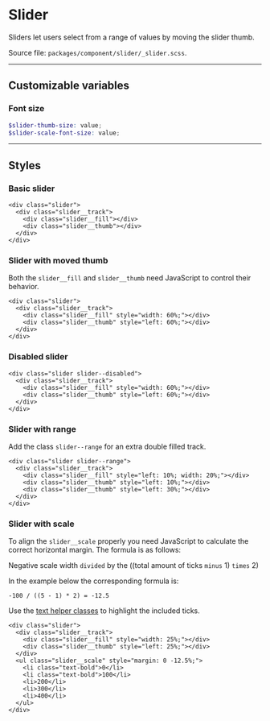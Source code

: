 # Slider
Sliders let users select from a range of values by moving the slider thumb.

Source file: `packages/component/slider/_slider.scss`.

---

## Customizable variables

### Font size
```scss
$slider-thumb-size: value;
$slider-scale-font-size: value;
```

---

## Styles

### Basic slider
```html*example="slider"
<div class="slider">
  <div class="slider__track">
    <div class="slider__fill"></div>
    <div class="slider__thumb"></div>
  </div>
</div>
```

### Slider with moved thumb
Both the `slider__fill` and `slider__thumb` need JavaScript to control their behavior.

```html*example="slider"
<div class="slider">
  <div class="slider__track">
    <div class="slider__fill" style="width: 60%;"></div>
    <div class="slider__thumb" style="left: 60%;"></div>
  </div>
</div>
```

### Disabled slider
```html*example="slider"
<div class="slider slider--disabled">
  <div class="slider__track">
    <div class="slider__fill" style="width: 60%;"></div>
    <div class="slider__thumb" style="left: 60%;"></div>
  </div>
</div>
```

### Slider with range
Add the class `slider--range` for an extra double filled track.

```html*example="slider"
<div class="slider slider--range">
  <div class="slider__track">
    <div class="slider__fill" style="left: 10%; width: 20%;"></div>
    <div class="slider__thumb" style="left: 10%;"></div>
    <div class="slider__thumb" style="left: 30%;"></div>
  </div>
</div>
```

### Slider with scale
To align the `slider__scale` properly you need JavaScript to calculate the correct horizontal margin. The formula is as follows:

Negative scale width `divided` by the ((total amount of ticks `minus` 1) `times` 2)

In the example below the corresponding formula is: 
```
-100 / ((5 - 1) * 2) = -12.5
```

Use the [text helper classes](/base/common) to highlight the included ticks.

```html*example="slider"
<div class="slider">
  <div class="slider__track">
    <div class="slider__fill" style="width: 25%;"></div>
    <div class="slider__thumb" style="left: 25%;"></div>
  </div>
  <ul class="slider__scale" style="margin: 0 -12.5%;">
    <li class="text-bold">0</li>
    <li class="text-bold">100</li>
    <li>200</li>
    <li>300</li>
    <li>400</li>
  </ul>
</div>
```
